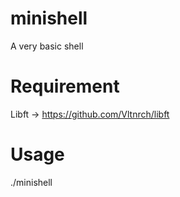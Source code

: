 # minishell
A very basic shell

# Requirement
Libft -> https://github.com/Vltnrch/libft

# Usage
./minishell
